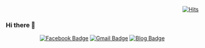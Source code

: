 <div align=right>
  
[![Hits](https://hits.seeyoufarm.com/api/count/incr/badge.svg?url=https%3A%2F%2Fgithub.com%2Fdpudpu)](https://hits.seeyoufarm.com)

</div>

### Hi there 👋 


<div align=center>


[![Facebook Badge](https://img.shields.io/badge/-Facebook-1877f2?style=flat-square&logo=facebook&logoColor=white&link=https://www.facebook.com/people/Daejun-Bae/100004092244167)](https://www.facebook.com/people/Daejun-Bae/100004092244167) 
[![Gmail Badge](https://img.shields.io/badge/-Gmail-d14836?style=flat-square&logo=Gmail&logoColor=white&link=mailto:dpudpu11@gmail.com)](mailto:dpudpu11@gmail.com)
[![Blog Badge](https://img.shields.io/badge/-Blog-orange?style=flat-square&logo=blogger&logoColor=white&link=https://dublin-java.tistory.com/)](https://dublin-java.tistory.com/) 
</div>



<!--
**dpudpu/dpudpu** is a ✨ _special_ ✨ repository because its `README.md` (this file) appears on your GitHub profile.

Here are some ideas to get you started:

- 🔭 I’m currently working on ...
- 🌱 I’m currently learning ...
- 👯 I’m looking to collaborate on ...
- 🤔 I’m looking for help with ...
- 💬 Ask me about ...
- 📫 How to reach me: ...
- 😄 Pronouns: ...
- ⚡ Fun fact: ...
-->
